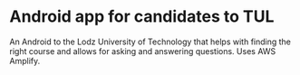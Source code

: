 # Android app for candidates to TUL
An Android to the Lodz University of Technology that helps with finding the right course and allows for asking and answering questions. Uses AWS Amplify.
